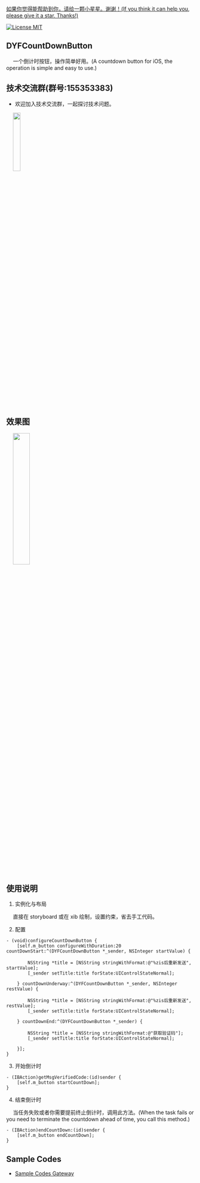 [如果你觉得能帮助到你，请给一颗小星星。谢谢！(If you think it can help you, please give it a star. Thanks!)](https://github.com/dgynfi/DYFCountDownButton)

[![License MIT](https://img.shields.io/badge/license-MIT-green.svg?style=flat)](LICENSE)&nbsp;

## DYFCountDownButton

&emsp; 一个倒计时按钮，操作简单好用。(A countdown button for iOS, the operation is simple and easy to use.)

## 技术交流群(群号:155353383) 

- 欢迎加入技术交流群，一起探讨技术问题。

<div align=left>
&emsp; <img src="https://github.com/dgynfi/DYFCountDownButton/raw/master/images/qq155353383.jpg" width="20%" />
</div>

## 效果图

<div align=left>
&emsp; <img src="https://github.com/dgynfi/DYFCountDownButton/raw/master/images/CountDownButtonPreview.gif" width="30%" />
</div>

## 使用说明

1. 实例化与布局

&emsp; 直接在 storyboard 或在 xib 绘制，设置约束，省去手工代码。

2. 配置

```ObjC
- (void)configureCountDownButton {
    [self.m_button configureWithDuration:20 countDownStart:^(DYFCountDownButton *_sender, NSInteger startValue) {

        NSString *title = [NSString stringWithFormat:@"%zis后重新发送", startValue];
        [_sender setTitle:title forState:UIControlStateNormal];

    } countDownUnderway:^(DYFCountDownButton *_sender, NSInteger restValue) {

        NSString *title = [NSString stringWithFormat:@"%zis后重新发送", restValue];
        [_sender setTitle:title forState:UIControlStateNormal];

    } countDownEnd:^(DYFCountDownButton *_sender) {

        NSString *title = [NSString stringWithFormat:@"获取验证码"];
        [_sender setTitle:title forState:UIControlStateNormal];

    }];
}
```

3. 开始倒计时

```ObjC
- (IBAction)getMsgVerifiedCode:(id)sender {
    [self.m_button startCountDown];
}
```

4. 结束倒计时

&emsp; 当任务失败或者你需要提前终止倒计时，调用此方法。(When the task fails or you need to terminate the countdown ahead of time, you call this method.)
  
```ObjC
- (IBAction)endCountDown:(id)sender {
    [self.m_button endCountDown];
}
```

## Sample Codes

- [Sample Codes Gateway](https://github.com/dgynfi/DYFCountDownButton/blob/master/Basic%20Files/ViewController.m)
